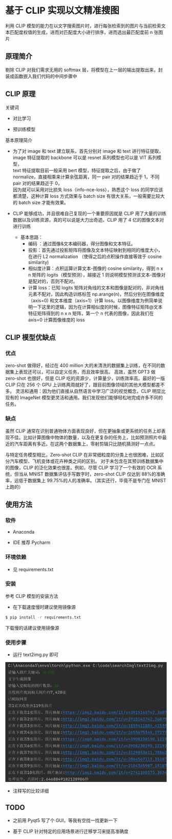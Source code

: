 # 基于 CLIP 实现以文精准搜图

利用 CLIP 模型的能力在以文字搜索图片时，进行每张检索到的图片与当前检索文本匹配度权值的生成，进而对匹配度大小进行排序，进而选出最匹配度前 n 张图片

## 原理简介

剔除 CLIP 对我们需求无用的 softmax 层，将模型在上一层的输出提取出来，封装成函数嵌入我们代码的中间步骤中

## CLIP 原理

关键词

- 对比学习

- 预训练模型

基本原理简介

- 为了对 image 和 text 建立联系，首先分别对 image 和 text 进行特征提取，image 特征提取的 backbone 可以是 resnet 系列模型也可以是 VIT 系列模型，<br/>text 特征提取目前一般采用 bert 模型，特征提取之后，由于做了 normalize，直接相乘来计算余弦距离，同一 pair 对的结果趋近于 1，不同 pair 对的结果趋近于 0，<br/>
  因为就可以采用对比损失 loss（info-nce-loss），熟悉这个 loss 的同学应该都清楚，这种计算 loss 方式效果与 batch size 有很大关系，一般需要比较大的 batch size 才能有效果。

- CLIP 能够成功，并且很难自己复现的一个重要原因就是 CLIP 用了大量的训练数据以及训练资源，真的可以说是大力出奇迹。CLIP 用了 4 亿的图像文本对进行训练
  - 基本思路：
    - 编码 ：通过图像&文本编码器，得分图像和文本特征。
    - 投影：首先通过投影矩阵将图像及文本特征映射到相同的维度大小，在进行 L2 normalization （使得之后的点积操作直接等效于 cosine similarity)
    - 相似度计算：点积运算计算文本-图像的 cosine similarity，得到 n x n 矩阵的 logits（模型预测），越接近 1 则说明模型预测该文本-图像对是配对的，否则不配对。
    - 计算 loss：已知 logits 矩阵对角线的文本和图像是配对的，非对角线元素不配对，因此构造训练标签 np.arange(n)，然后分别在图像维度（axis=0) 和文本维度（axis=1）计算 loss。以图像维度为例简单说明一下这里的逻辑，因为在计算相似度的时候，图像特征矩阵@文本特征矩阵得到的 n x n 矩阵，第一个 n 代表的图像，因此我们在 axis=0 计算图像维度的 loss

## CLIP 模型优缺点

### 优点

zero-shot 做得好，经过在 400 million 大的未清洗的数据集上训练，在不同的数据集上表现还可以，可以自定义任务，而且效率很高。
高效，虽然 GPT3 做 zero-shot 也很好，但是 CLIP 吃的资源少，计算量少，训练效率高。最好的一版 CLIP 只在 256 个 GPU 上训练两周就好了，跟目前图像领域的其他大模型都差不多。
灵活和通用：因为他们直接从自然语言中学习广泛的视觉概念，CLIP 明显比现有的 ImageNet 模型更灵活和通用。我们发现他们能够轻松地完成许多不同的任务。

### 缺点

虽然 CLIP 通常在识别普通物体方面表现良好，但在更抽象或更系统的任务上却表现不佳。比如计算图像中物体的数量，以及在更复杂的任务上，比如预测照片中最近的汽车距离有多近。在这两个数据集上，零射剪辑只比随机猜测好一点点。

与特定任务模型相比，Zero-shot CLIP 在非常细粒度的分类上也很困难，比如区分汽车模型、飞机变体或花卉种类之间的区别。
对于未包含在其预训练数据集中的图像，CLIP 的泛化效果也很差。例如，尽管 CLIP 学习了一个有效的 OCR 系统，但当从 MNIST 数据集评估手写数字时，zero-shot CLIP 仅达到 88%的准确率，远低于数据集上 99.75%的人的准确率。（其实还行，毕竟不是专门在 MNIST 上跑的）

## 使用方法

### 软件

- Anaconda

- IDE 推荐 Pycharm

### 环境依赖

- 见 requirements.txt

### 安装

参考 CLIP 模型的安装方法

- 在下载速度慢时建议使用镜像源

```bash
$ pip install -r requirements.txt
```

下载慢的话建议使用镜像源

### 使用步骤

- 运行 text2img.py 即可

![](assets/step1.png)

- 注释写的比较详细

## TODO

- 之前用 Pyqt5 写了个 GUI，等我有空找一找更新一下

- 基于 CLIP 针对特定的应用场景进行迁移学习来提高准确度
